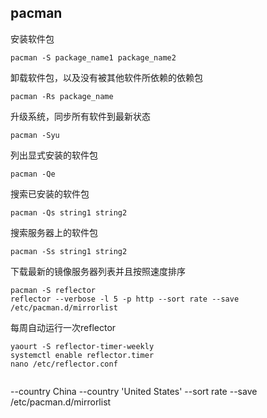 ## pacman

安装软件包
```
pacman -S package_name1 package_name2
```

卸载软件包，以及没有被其他软件所依赖的依赖包
```
pacman -Rs package_name
```

升级系统，同步所有软件到最新状态
```
pacman -Syu
```

列出显式安装的软件包
```
pacman -Qe
```

搜索已安装的软件包
```
pacman -Qs string1 string2
```

搜索服务器上的软件包
```
pacman -Ss string1 string2
```

下载最新的镜像服务器列表并且按照速度排序
```
pacman -S reflector
reflector --verbose -l 5 -p http --sort rate --save /etc/pacman.d/mirrorlist
```

每周自动运行一次reflector
```
yaourt -S reflector-timer-weekly
systemctl enable reflector.timer
nano /etc/reflector.conf
```
> ```
  --country China
  --country 'United States'
  --sort rate
  --save /etc/pacman.d/mirrorlist
  ```
